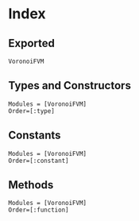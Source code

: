 # Index

## Exported
```@docs
VoronoiFVM
```

## Types and Constructors
```@index
Modules = [VoronoiFVM]
Order=[:type]
```

## Constants

```@index
Modules = [VoronoiFVM]
Order=[:constant]
```

## Methods

```@index
Modules = [VoronoiFVM]
Order=[:function]
```
